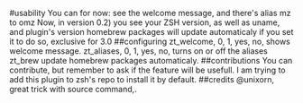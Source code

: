 #usability
You can for now: see the welcome message, and there's alias mz to omz
Now, in version 0.2) you see your ZSH version, as well as uname, and plugin's version
homebrew packages will update automaticaly if you set it to do so, exclusive for 3.0
##configuring
zt_welcome, 0, 1, yes, no, shows welcome message.
zt_aliases, 0, 1, yes, no, turns on or off the aliases
zt_brew update homebrew packages automaticaly.
##contributions
You can contribute, but remember to ask if the feature will be usefull.
I am trying to add this plugin to zsh's repo to install it by default.
##credits
@unixorn, great trick with source command,.